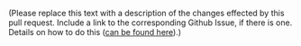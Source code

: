 (Please replace this text with a description of the changes effected by this pull request.
Include a link to the corresponding Github Issue, if there is one.
Details on how to do this ([can be found here](https://help.github.com/articles/basic-writing-and-formatting-syntax/#referencing-issues-and-pull-requests)).)
